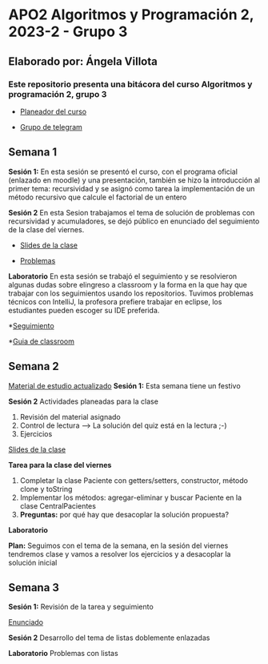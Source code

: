# APO2 Algoritmos y Programación 2, 2023-2 - Grupo 3
## Elaborado por: Ángela Villota 
### Este repositorio presenta una bitácora del curso Algoritmos y programación 2, grupo 3



* [Planeador del curso](https://docs.google.com/spreadsheets/d/1z8GmqfVigv0Cw7zNp6ka6kbA7co6jamBC4KDVrMvq2A/edit?usp=sharing)

* [Grupo de telegram](https://t.me/+07pnqgzeptU3MjEx)


## Semana 1

**Sesión 1:** En esta sesión se presentó el curso, con el programa oficial (enlazado en moodle) y una presentación, también se hizo la introducción al primer tema: recursividad y se asignó como tarea la implementación de un método recursivo que calcule el factorial de un entero


**Sesión 2**
En esta Sesion trabajamos el tema de solución de problemas con recursividad y acumuladores, se dejó público en enunciado del seguimiento de la clase del viernes.

* [Slides de la clase](https://docs.google.com/presentation/d/1x1DuUqtDZiGBFfU40LDiojNheQijSd2nb86KlqLUO1A/edit?usp=sharing)
  
* [Problemas](https://docs.google.com/document/d/1RpHcuOcA0atVHloh9MLivozcQWXkPAfw/edit?usp=sharing&ouid=117715056210468312762&rtpof=true&sd=true)



**Laboratorio**
En esta sesión se trabajó el seguimiento y se resolvieron algunas dudas sobre elingreso a classroom y la forma en la que hay que trabajar con los seguimientos usando los repositorios.  Tuvimos problemas técnicos con IntelliJ, la profesora prefiere trabajar en eclipse, los estudiantes pueden escoger su IDE preferida. 

*[Seguimiento](https://classroom.github.com/a/foUEPcCJ)

*[Guia de classroom](https://codelabs-preview.appspot.com/?file_id=1pzLRtqQ-QgkdLGVhERLm3TiuaP06WtvlvPfZQEl2eLY#0)

## Semana 2
[Material de estudio actualizado](https://github.com/angievig/APO2/blob/main/Semana2/Lectura/ListasEnlazadas1.pdf)
**Sesión 1:** Esta semana tiene un festivo


**Sesión 2**
Actividades planeadas para la clase
1. Revisión del material asignado
2. Control de lectura --> La solución del quiz está en la lectura ;-) 
3. Ejercicios

[Slides de la clase](https://docs.google.com/presentation/d/1neaKYU--aSmZwmtmnajWwu_U4KrALCqQDnZBcDj6o7Q/edit?usp=sharing)

**Tarea para la clase del viernes**
1. Completar la clase Paciente con getters/setters, constructor, método clone y toString
2. Implementar los métodos: agregar-eliminar y buscar Paciente en la clase CentralPacientes
3. **Preguntas:** por qué hay que desacoplar la solución propuesta?

**Laboratorio**

**Plan:** Seguimos con el tema de la semana, en la sesión del viernes tendremos clase y  vamos a resolver los ejercicios y a desacoplar la solución inicial

## Semana 3
**Sesión 1:** Revisión de la tarea y seguimiento

[Enunciado](https://classroom.github.com/a/qiRH4oE2)

**Sesión 2**
Desarrollo del tema de listas doblemente enlazadas

**Laboratorio**
Problemas con listas
